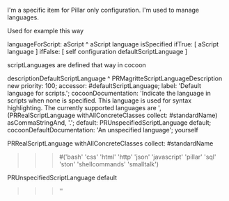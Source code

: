 I'm a specific item for Pillar only configuration. 
I'm used to manage languages. 

Used for example this way

languageForScript: aScript
	^ aScript language isSpecified
		ifTrue: [ aScript language ]
		ifFalse: [ self configuration defaultScriptLanguage ]
		
	
scriptLanguages are defined that way in cocoon

descriptionDefaultScriptLanguage
	<magritteDescription>
	^ PRMagritteScriptLanguageDescription new
		priority: 100;
		accessor: #defaultScriptLanguage;
		label: 'Default language for scripts.';
		cocoonDocumentation:
				'Indicate the language in scripts when none is specified. This language is used for syntax highlighting. The currently supported languages are ', (PRRealScriptLanguage withAllConcreteClasses collect: #standardName) asCommaStringAnd, '.';
		default: PRUnspecifiedScriptLanguage default;
		cocoonDefaultDocumentation: 'An unspecified language';
		yourself
		
	

PRRealScriptLanguage withAllConcreteClasses collect: #standardName 
>>> #('bash' 'css' 'html' 'http' 'json' 'javascript' 'pillar' 'sql' 'ston' 'shellcommands' 'smalltalk')

PRUnspecifiedScriptLanguage default 
>>> ''



